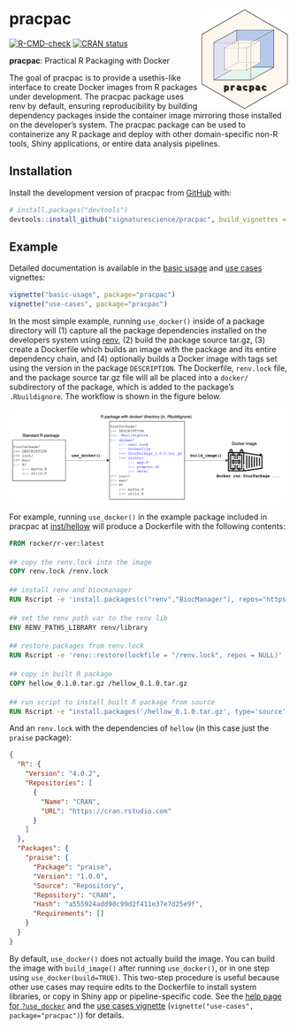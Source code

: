 
<!-- README.md is generated from README.Rmd. Please edit that file -->

# pracpac <a href='https://github.com/signaturescience/pracpac'><img src='man/figures/logo.png' align="right" height="180" /></a>

<!-- badges: start -->

[![R-CMD-check](https://github.com/signaturescience/pracpac/actions/workflows/R-CMD-check.yaml/badge.svg)](https://github.com/signaturescience/pracpac/actions/workflows/R-CMD-check.yaml)
[![CRAN
status](https://www.r-pkg.org/badges/version/pracpac)](https://CRAN.R-project.org/package=pracpac)
<!-- [![arXiv](https://img.shields.io/badge/arXiv-XXXX.YYYYY-b31b1b.svg)](https://arxiv.org/abs/XXXX.YYYYY) -->
<!-- badges: end -->

**pracpac**: Practical R Packaging with Docker

The goal of pracpac is to provide a usethis-like interface to create
Docker images from R packages under development. The pracpac package
uses renv by default, ensuring reproducibility by building dependency
packages inside the container image mirroring those installed on the
developer’s system. The pracpac package can be used to containerize any
R package and deploy with other domain-specific non-R tools, Shiny
applications, or entire data analysis pipelines.

## Installation

<!-- Install from CRAN with: -->

Install the development version of pracpac from
[GitHub](https://github.com/signaturescience/pracpac) with:

``` r
# install.packages("devtools")
devtools::install_github("signaturescience/pracpac", build_vignettes = TRUE)
```

## Example

Detailed documentation is available in the [basic
usage](https://signaturescience.github.io/pracpac/articles/basic-usage.html)
and [use
cases](https://signaturescience.github.io/pracpac/articles/basic-usage.html)
vignettes:

``` r
vignette("basic-usage", package="pracpac")
vignette("use-cases", package="pracpac")
```

In the most simple example, running `use_docker()` inside of a package
directory will (1) capture all the package dependencies installed on the
developers system using [renv](https://rstudio.github.io), (2) build the
package source tar.gz, (3) create a Dockerfile which builds an image
with the package and its entire dependency chain, and (4) optionally
builds a Docker image with tags set using the version in the package
`DESCRIPTION`. The Dockerfile, `renv.lock` file, and the package source
tar.gz file will all be placed into a `docker/` subdirectory of the
package, which is added to the package’s `.Rbuildignore`. The workflow
is shown in the figure below.

![Pracpac workflow](man/figures/pracpac-workflow.png)

For example, running `use_docker()` in the example package included in
pracpac at
[inst/hellow](https://github.com/signaturescience/pracpac/tree/main/inst/hellow)
will produce a Dockerfile with the following contents:

``` dockerfile
FROM rocker/r-ver:latest

## copy the renv.lock into the image
COPY renv.lock /renv.lock

## install renv and biocmanager
RUN Rscript -e 'install.packages(c("renv","BiocManager"), repos="https://cloud.r-project.org")'

## set the renv path var to the renv lib
ENV RENV_PATHS_LIBRARY renv/library

## restore packages from renv.lock
RUN Rscript -e 'renv::restore(lockfile = "/renv.lock", repos = NULL)'

## copy in built R package
COPY hellow_0.1.0.tar.gz /hellow_0.1.0.tar.gz

## run script to install built R package from source
RUN Rscript -e "install.packages('/hellow_0.1.0.tar.gz', type='source', repos=NULL)"
```

And an `renv.lock` with the dependencies of `hellow` (in this case just
the `praise` package):

``` json
{
  "R": {
    "Version": "4.0.2",
    "Repositories": [
      {
        "Name": "CRAN",
        "URL": "https://cran.rstudio.com"
      }
    ]
  },
  "Packages": {
    "praise": {
      "Package": "praise",
      "Version": "1.0.0",
      "Source": "Repository",
      "Repository": "CRAN",
      "Hash": "a555924add98c99d2f411e37e7d25e9f",
      "Requirements": []
    }
  }
}
```

By default, `use_docker()` does not actually build the image. You can
build the image with `build_image()` after running `use_docker()`, or in
one step using `use_docker(build=TRUE)`. This two-step procedure is
useful because other use cases may require edits to the Dockerfile to
install system libraries, or copy in Shiny app or pipeline-specific
code. See the [help page for
`?use_docker`](https://signaturescience.github.io/pracpac/reference/use_docker.html)
and the [use cases
vignette](https://signaturescience.github.io/pracpac/articles/basic-usage.html)
(`vignette("use-cases", package="pracpac")`) for details.
